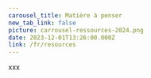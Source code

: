 ```yaml
---
carousel_title: Matière à penser
new_tab_link: false
picture: carrousel-ressources-2024.png
date: 2023-12-01T13:26:00.000Z
link: /fr/resources
---
```

xxx